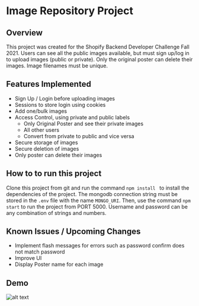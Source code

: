 # Image Repository Project

## Overview
This project was created for the Shopify Backend Developer Challenge Fall 2021. Users can see all the public images available, but must sign up/log in to upload images (public or private). Only the original poster can delete their images. Image filenames must be unique.

## Features Implemented
- Sign Up / Login before uploading images
- Sessions to store login using cookies
- Add one/bulk images
- Access Control, using private and public labels
  - Only Original Poster and see their private images
  - All other users
  - Convert from private to public and vice versa
- Secure storage of images
- Secure deletion of images
- Only poster can delete their images

## How to to run this project
Clone this project from git and run the command ```npm install ``` to install the dependencies of the project. The mongodb connection string must be stored in the ```.env``` file with the name ```MONGO_URI```. Then, use the command ```npm start``` to run the project from PORT 5000. Username and password can be any combination of strings and numbers.


## Known Issues / Upcoming Changes
- Implement flash messages for errors such as password confirm does not match password
- Improve UI
- Display Poster name for each image

## Demo
![alt text](https://github.com/SouradeepSaha/image-repository/blob/main/demo.gif "Demo")